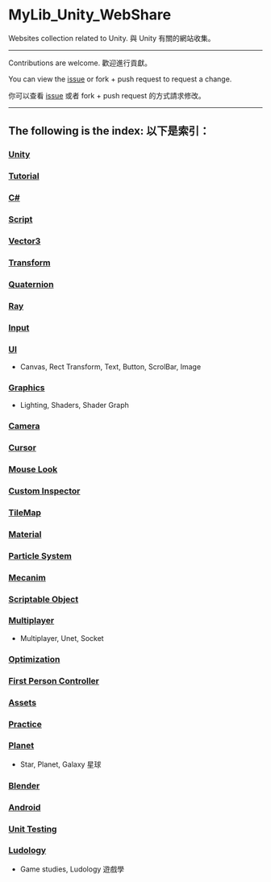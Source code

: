 # MyLib_Unity_WebShare

Websites collection related to Unity. 與 Unity 有關的網站收集。

___

Contributions are welcome. 歡迎進行貢獻。

You can view the [issue](https://github.com/CWKSC/MyLib_Unity_WebShare/issues/1) or fork + push request to request a change.

你可以查看 [issue](https://github.com/CWKSC/MyLib_Unity_WebShare/issues/1) 或者 fork + push request 的方式請求修改。

---

## The following is the index: 以下是索引：

### [Unity](Unity/README.md)

### [Tutorial](Tutorial/README.md)

### [C#](C\#/README.md)

### [Script](Script/README.md)

### [Vector3](Vector3/README.md)

### [Transform](Transform/README.md)

### [Quaternion](Quaternion/README.md)

### [Ray](Ray/README.md)

### [Input](Input/README.md)

### [UI](UI/README.md)

* Canvas, Rect Transform, Text, Button, ScrolBar, Image

### [Graphics](Graphics/README.md)

* Lighting, Shaders, Shader Graph

### [Camera](Camera/README.md)

### [Cursor](Cursor/README.md)

### [Mouse Look](Mouse%20Look/README.md)

### [Custom Inspector](Custom%20Inspector/README.md)

### [TileMap](TileMap/README.md)

### [Material](Material/README.md)

### [Particle System](Particle%20System/README.md)

### [Mecanim](Mecanim/README.md)

### [Scriptable Object](Scriptable%20Object/README.md)

### [Multiplayer](Multiplayer/README.md) 

* Multiplayer, Unet, Socket

### [Optimization](Optimization/README.md)

### [First Person Controller](First%20Person%20Controller/README.md)

### [Assets](Assets/README.md) 

### [Practice](Practice/README.md)

### [Planet](Planet/README.md)

* Star, Planet, Galaxy 星球

### [Blender](Blender/README.md)

### [Android](Android/README.md)

### [Unit Testing](Unit%20Testing/README.md)

### [Ludology](Ludology/README.md)

* Game studies, Ludology 遊戲學

